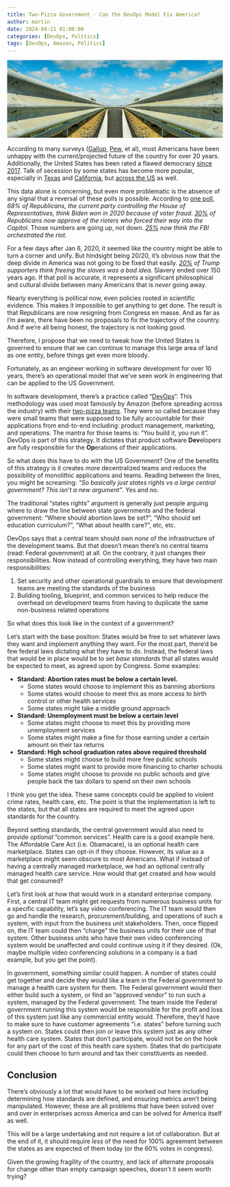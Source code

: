 ```yaml
---
title: Two-Pizza Government - Can the DevOps Model Fix America?
author: martin
date: 2024-04-21 01:00:00 
categories: [DevOps, Politics]
tags: [DevOps, Amazon, Politics]
---
```


![guardrails](./images/guardrails.jpg)

According to many surveys ([Gallup](https://news.gallup.com/poll/548120/record-low-satisfied-democracy-working.aspx), [Pew](https://www.pewresearch.org/politics/2022/06/06/americans-views-of-government-decades-of-distrust-enduring-support-for-its-role/), et al), most Americans have been unhappy with the current/projected future of the country for over 20 years. Additionally, the United States has been rated a flawed democracy [since 2017](https://www.washingtonpost.com/news/monkey-cage/wp/2017/02/23/yes-our-flawed-democracy-just-got-downgraded-heres-why/). Talk of secession by some states has become more popular, especially in [Texas](https://www.texasmonthly.com/news-politics/texas-secession-movement-abbott-border-security/) and [California](https://www.chicoer.com/2024/03/20/calexit-sentiment-might-be-on-the-upswing-california-focus/), but [across the US](https://today.yougov.com/politics/articles/48669-state-support-secession-alaska-texas-california-poll) as well. 

This data alone is concerning, but even more problematic is the absence of any signal that a reversal of these polls is possible. According to [one poll](https://www.monmouth.edu/polling-institute/documents/monmouthpoll_us_062023.pdf/), *68% of Republicans, the current party controlling the House of Representatives, think Biden won in 2020 because of voter fraud*. *[30%](https://www.cbsnews.com/news/jan-6-opinion-poll-republican-disapproval-wanes-2024-01-06/) of Republicans now approve of the rioters who forced their way into the Capitol*. Those numbers are going up, not down. *[25%](https://www.washingtonpost.com/dc-md-va/2024/01/04/fbi-conspiracy-jan-6-attack-misinformation/) now think the FBI orchestrated the riot.* 

For a few days after Jan 6, 2020, it seemed like the country might be able to turn a corner and unify. But hindsight being 20/20, it’s obvious now that the deep divide in America was not going to be fixed that easily. *[20%](https://time.com/4236640/donald-trump-racist-supporters/) of Trump supporters think freeing the slaves was a bad idea.* Slavery ended over 150 years ago. If that poll is accurate, it represents a significant philosophical and cultural divide between many Americans that is *never* going away.

Nearly everything is political now, even policies rooted in scientific evidence. This makes it impossible to get anything to get done. The result is that Republicans are now resigning from Congress en masse. And as far as I’m aware, there have been no proposals to fix the trajectory of the country. And if we’re all being honest, the trajectory is not looking good.

Therefore, I propose that we need to tweak how the United States is governed to ensure that we can continue to manage this large area of land as one entity, before things get even more bloody.

Fortunately, as an engineer working in software development for over 10 years, there’s an operational model that we’ve seen work in engineering that can be applied to the US Government.

In software development, there’s a practice called “[DevOps](https://en.wikipedia.org/wiki/DevOps)”. This methodology was used most famously by Amazon (before spreading across the industry) with their [two-pizza teams](https://martinfowler.com/bliki/TwoPizzaTeam.html). They were so called because they were small teams that were supposed to be fully accountable for their applications from end-to-end including: product management, marketing, and operations. The mantra for those teams is: “You build it, you run it”. DevOps is part of this strategy. It dictates that product software **Dev**elopers are fully responsible for the **Op**erations of their applications.

So what does this have to do with the US Government? One of the benefits of this strategy is it creates more decentralized teams and reduces the possibility of monolithic applications and teams. Reading between the lines, you might be screaming: *“So basically just states rights vs a large central government? This isn’t a new argument”*. Yes and no. 

The traditional “states rights” argument is generally just people arguing where to draw the line between state governments and the federal government: “Where should abortion laws be set?”, “Who should set education curriculum?”, “What about health care?”, etc, etc.

DevOps says that a central team should own *none* of the infrastructure of the development teams. But that doesn’t mean there’s no central teams (read: Federal government) at all. On the contrary, it just changes their responsibilities. Now instead of controlling everything, they have two main responsibilities:
1. Set security and other operational guardrails to ensure that development teams are meeting the standards of the business
2. Building tooling, blueprint, and common services to help reduce the overhead on development teams from having to duplicate the same non-business related operations

So what does this look like in the context of a government?

Let’s start with the base position: States would be free to set whatever laws they want and implement anything they want. For the most part, there’d be few federal laws dictating what they have to do. Instead, the federal laws that would be in place would be to set *base standards* that all states would be expected to meet, as agreed upon by Congress. Some examples:
- **Standard: Abortion rates must be below a certain level.**
	- Some states would choose to implement this as banning abortions
	- Some states would choose to meet this as more access to birth control or other health services
	- Some states might take a middle ground approach
- **Standard: Unemployment must be below a certain level**
	- Some states might choose to meet this by providing more unemployment services 
	- Some states might make a fine for those earning under a certain amount on their tax returns
- **Standard: High school graduation rates above required threshold**
	- Some states might choose to build more free public schools
	- Some states might want to provide more financing to charter schools
	- Some states might choose to provide no public schools and give people back the tax dollars to spend on their own schools

I think you get the idea. These same concepts could be applied to violent crime rates, health care, etc. The point is that the implementation is left to the states, but that all states are required to meet the agreed upon standards for the country.

Beyond setting standards, the central government would also need to provide *optional* “common services”. Health care is a good example here. The Affordable Care Act (i.e. Obamacare), is an optional health care marketplace. States can opt-in if they choose. However, its value as a marketplace might seem obscure to most Americans. What if instead of having a centrally managed marketplace, we had an optional centrally managed health care service. How would that get created and how would that get consumed?

Let’s first look at how that would work in a standard enterprise company. First, a central IT team might get requests from numerous business units for a specific capability, let’s say video conferencing. The IT team would then go and handle the research, procurement/building, and operations of such a system, with input from the business unit stakeholders. Then, once flipped on, the IT team could then “charge” the business units for their use of that system. Other business units who have their own video conferencing system would be unaffected and could continue using it if they desired. (Ok, maybe multiple video conferencing solutions in a company is a bad example, but you get the point).

In government, something similar could happen. A number of states could get together and decide they would like a team in the Federal government to manage a health care system for them. The Federal government would then either build such a system, or find an “approved vendor” to run such a system, managed by the Federal government. The team inside the Federal government running this system would be responsible for the profit and loss of this system just like any commercial entity would. Therefore, they’d have to make sure to have customer agreements “i.e. states” before turning such a system on. States could then join or leave this system just as any other health care system. States that don’t participate, would not be on the hook for any part of the cost of this health care system. States that do participate could then choose to turn around and tax their constituents as needed.

## Conclusion
There’s obviously a lot that would have to be worked out here including determining how standards are defined, and ensuring metrics aren’t being manipulated. However, these are all problems that have been solved over and over in enterprises across America and can be solved for America itself as well.

This will be a large undertaking and not require a lot of collaboration. But at the end of it, it should require *less* of the need for 100% agreement between the states as are expected of them today (or the 60% votes in congress). 

Given the growing fragility of the country, and lack of alternate proposals for change other than empty campaign speeches, doesn’t it seem worth trying?

